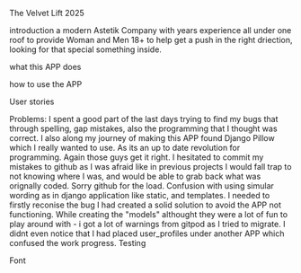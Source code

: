 The Velvet Lift 2025

introduction
a modern Astetik Company with years experience all under one roof to provide Woman and Men 18+ to help get a push in the right driection, looking for that special something inside.

what this APP does

how to use the APP

User stories

Problems:
I spent a good part of the last days trying to find my bugs that through spelling, gap mistakes, also the programming that I thought was correct.
I also along my journey of making this APP found Django Pillow which I really wanted to use. As its an up to date revolution for programming. Again those guys get it right.
I hesitated to commit my mistakes to github as I was afraid like in previous projects I would fall trap to not knowing where I was, and would be able to grab back what was orignally coded. Sorry github for the load. 
Confusion with using simular wording as in django application like static, and templates. I needed to firstly reconise the bug I had created a solid solution to avoid the APP not functioning.
While creating the "models" althought they were a lot of fun to play around with - i got a lot of warnings from gitpod as I tried to migrate. I didnt even notice that I had placed user_profiles under another APP which confused the work progress.
Testing

Font

